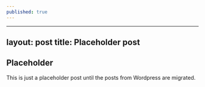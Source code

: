 ```yaml
---
published: true
---
```



---
layout: post
title: Placeholder post
---

## Placeholder

This is just a placeholder post until the posts from Wordpress are migrated.
